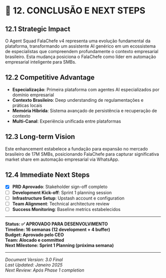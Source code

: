 # 🎯 **12. CONCLUSÃO E NEXT STEPS**

## 12.1 Strategic Impact
O Agent Squad FalaChefe v4 representa uma evolução fundamental da plataforma, transformando um assistente AI genérico em um ecossistema de especialistas que compreendem profundamente o contexto empresarial brasileiro. Esta mudança posiciona o FalaChefe como líder em automação empresarial inteligente para SMBs.

## 12.2 Competitive Advantage
- **Especialização**: Primeira plataforma com agentes AI especializados por domínio empresarial
- **Contexto Brasileiro**: Deep understanding de regulamentações e práticas locais
- **Memória Híbrida**: Sistema avançado de persistência e recuperação de contexto
- **Multi-Canal**: Experiência unificada entre plataformas

## 12.3 Long-term Vision
Este enhancement estabelece a fundação para expansão no mercado brasileiro de 17M SMBs, posicionando FalaChefe para capturar significativa market share em automação empresarial via WhatsApp.

## 12.4 Immediate Next Steps
- [x] **PRD Aprovado**: Stakeholder sign-off completo
- [ ] **Development Kick-off**: Sprint 1 planning session
- [ ] **Infrastructure Setup**: Upstash account e configuration
- [ ] **Team Alignment**: Technical architecture review
- [ ] **Success Monitoring**: Baseline metrics estabelecidos

---

**Status: ✅ APROVADO PARA DESENVOLVIMENTO**  
**Timeline: 16 semanas (12 development + 4 buffer)**  
**Budget: Aprovado pelo CEO**  
**Team: Alocado e committed**  
**Next Milestone: Sprint 1 Planning (próxima semana)**

---

*Document Version: 3.0 Final*  
*Last Updated: Janeiro 2025*  
*Next Review: Após Phase 1 completion*
